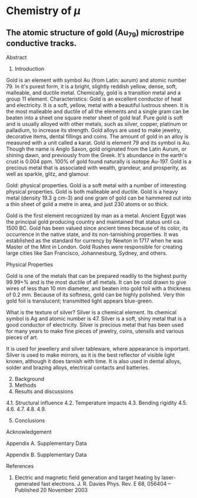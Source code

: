 # Chemistry of <i>μ</i>


## The atomic structure of gold (Au<sub>79</sub>) microstripe conductive tracks.

Abstract
1. Introduction

Gold is an element with symbol Au (from Latin: aurum) and atomic number 79. In it's purest form, it is a bright, slightly reddish yellow, dense, soft, malleable, and ductile metal. Chemically, gold is a transition metal and a group 11 element.
Characteristics: Gold is an excellent conductor of heat and electricity. It is a soft, yellow, metal with a beautiful lustrous sheen. It is the most malleable and ductile of all the elements and a single gram can be beaten into a sheet one square meter sheet of gold leaf.
Pure gold is soft and is usually alloyed with other metals, such as silver, copper, platinum or palladium, to increase its strength. Gold alloys are used to make jewelry, decorative items, dental fillings and coins. The amount of gold in an alloy is measured with a unit called a karat.
Gold is element 79 and its symbol is Au. Though the name is Anglo Saxon, gold originated from the Latin Aurum, or shining dawn, and previously from the Greek. It's abundance in the earth's crust is 0.004 ppm. 100% of gold found naturally is isotope Au-197.
Gold is a precious metal that is associated with wealth, grandeur, and prosperity, as well as sparkle, glitz, and glamour.


Gold: physical properties. Gold is a soft metal with a number of interesting physical properties. Gold is both malleable and ductile. Gold is a heavy metal (density 19.3 g cm-3) and one gram of gold can be hammered out into a thin sheet of gold a metre in area, and just 230 atoms or so thick.


Gold is the first element recognized by man as a metal. Ancient Egypt was the principal gold producing country and maintained that status until ca. 1500 BC. Gold has been valued since ancient times because of its color, its occurrence in the native state, and its non-tarnishing properties. It was established as the standard for currency by Newton in 1717 when he was Master of the Mint in London. Gold Rushes were responsible for creating large cities like San Francisco, Johannesburg, Sydney, and others.


Physical Properties

Gold is one of the metals that can be prepared readily to the highest purity 99.99+% and is the most ductile of all metals. It can be cold drawn to give wires of less than 10 mm diameter, and beaten into gold foil with a thickness of 0.2 mm. Because of its softness, gold can be highly polished. Very thin gold foil is translucent; transmitted light appears blue-green.

What is the texture of silver?
Silver is a chemical element. Its chemical symbol is Ag and atomic number is 47. Silver is a soft, shiny metal that is a good conductor of electricity. Silver is precious metal that has been used for many years to make fine pieces of jewelry, coins, utensils and various pieces of art.

It is used for jewellery and silver tableware, where appearance is important. Silver is used to make mirrors, as it is the best reflector of visible light known, although it does tarnish with time. It is also used in dental alloys, solder and brazing alloys, electrical contacts and batteries.

2. Background
3. Methods
4. Results and discussions

4.1. Structural influence
4.2. Temperature impacts
4.3. Bending rigidity
4.5.
4.6.
4.7.
4.8.
4.9.

5. Conclusions

Acknowledgement

Appendix A. Supplementary Data

Appendix B. Supplementary Data

References

1. Electric and magnetic field generation and target heating by laser-generated fast electrons.
J. R. Davies
Phys. Rev. E 68, 056404 – Published 20 November 2003
